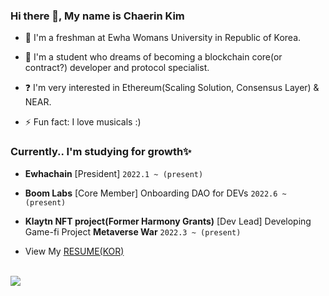 
### Hi there 👋, My name is Chaerin Kim

- 🌱 I'm a freshman at Ewha Womans University in Republic of Korea.  


- 🔭 I'm a student who dreams of becoming a blockchain core(or contract?) developer and protocol specialist.  
  

- ❓ I'm very interested in Ethereum(Scaling Solution, Consensus Layer) & NEAR.  
  

- ⚡ Fun fact: I love musicals :)   


### Currently.. I'm studying for growth✨

- **Ewhachain** [President] `2022.1 ~ (present)` 

- **Boom Labs** [Core Member] Onboarding DAO for DEVs  `2022.6 ~ (present)`  

- **Klaytn NFT project(Former Harmony Grants)** [Dev Lead] Developing Game-fi Project **Metaverse War** `2022.3 ~ (present)`  

- View My [RESUME(KOR)](https://reminiscent-cello-2e0.notion.site/Chaerin-Kim-9f6af7bf3da1444d84261e62270e9216)
  

  
<br>
<a href="https://hits.seeyoufarm.com"><img src="https://hits.seeyoufarm.com/api/count/incr/badge.svg?url=https%3A%2F%2Fgithub.com%2Fdecentra1ized%2Fhit-counter&count_bg=%235C5C5C&title_bg=%23000000&icon=&icon_color=%23E7E7E7&title=hits&edge_flat=false"/></a>
